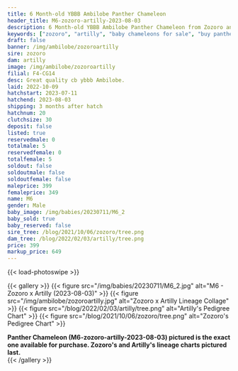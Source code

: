 ```yaml
---
title: 6 Month-old YBBB Ambilobe Panther Chameleon
header_title: M6-zozoro-artilly-2023-08-03
description: 6 Month-old YBBB Ambilobe Panther Chameleon from Zozoro and Artilly. Great quality cb ybbb Ambilobe. We've included sire and dam dendrograms if available, but you can view our Zozoro or Artilly breeder pages for more information.
keywords: ["zozoro", "artilly", "baby chameleons for sale", "buy panther chameleon", "panther for sale", "panther chameleon price", "ambilobe panther chameleon"]
draft: false
banner: /img/ambilobe/zozoroartilly
sire: zozoro
dam: artilly
image: /img/ambilobe/zozoroartilly
filial: F4-CG14
desc: Great quality cb ybbb Ambilobe.
laid: 2022-10-09
hatchstart: 2023-07-11
hatchend: 2023-08-03
shipping: 3 months after hatch
hatchnum: 20
clutchsize: 30
deposit: false
listed: true
reservedmale: 0
totalmale: 5
reservedfemale: 0
totalfemale: 5
soldout: false
soldoutmale: false
soldoutfemale: false
maleprice: 399
femaleprice: 349
name: M6
gender: Male
baby_image: /img/babies/20230711/M6_2
baby_sold: true
baby_reserved: false
sire_tree: /blog/2021/10/06/zozoro/tree.png
dam_tree: /blog/2022/02/03/artilly/tree.png
price: 399
markup_price: 649
---
```


{{< load-photoswipe >}}

{{< gallery >}}
  {{< figure src="/img/babies/20230711/M6_2.jpg" alt="M6 - Zozoro x Artilly (2023-08-03)" >}}
  {{< figure src="/img/ambilobe/zozoroartilly.jpg" alt="Zozoro x Artilly Lineage Collage" >}}
  {{< figure src="/blog/2022/02/03/artilly/tree.png" alt="Artilly's Pedigree Chart" >}}
  {{< figure src="/blog/2021/10/06/zozoro/tree.png" alt="Zozoro's Pedigree Chart" >}}
  <figcaption><strong>Panther Chameleon (M6-zozoro-artilly-2023-08-03) pictured is the exact one available for purchase. Zozoro's  and Artilly's lineage charts pictured last.</strong></figcaption>
{{< /gallery >}}
